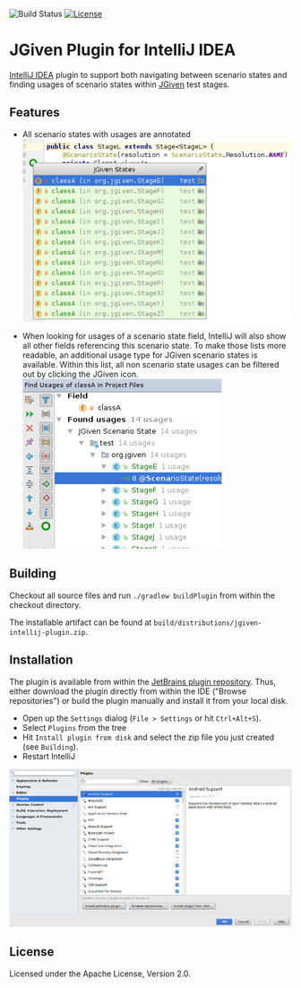 ![Build Status](https://github.com/TNG/jgiven-intellij-plugin/workflows/Build/badge.svg)
[![License](https://img.shields.io/github/license/TNG/jgiven-intellij-plugin.svg )](https://raw.githubusercontent.com/TNG/jgiven-intellij-plugin/master/LICENSE)

JGiven Plugin for IntelliJ IDEA
===============================

[IntelliJ IDEA](https://www.jetbrains.com/idea/) plugin to support both navigating between scenario states and
 finding usages of scenario states within [JGiven](http://jgiven.org/) test stages.

Features
--------

* All scenario states with usages are annotated<br/>
![Line Marker Preview](README/lineMarker.png)

* When looking for usages of a scenario state field, IntelliJ will also show all other fields referencing this scenario state.
 To make those lists more readable, an additional usage type for JGiven scenario states is available.
 Within this list, all non scenario state usages can be filtered out by clicking the JGiven icon.<br/>
![Find Usages](README/findUsages.png)

Building
--------

Checkout all source files and run ``./gradlew buildPlugin`` from within the checkout directory.

The installable artifact can be found at ``build/distributions/jgiven-intellij-plugin.zip``.

Installation
------------

The plugin is available from within the [JetBrains plugin repository](https://plugins.jetbrains.com/plugin/9670-jgiven). Thus, either download the plugin directly
from within the IDE ("Browse repositories") or build the plugin manually and install it from your local disk.

 * Open up the ``Settings`` dialog (``File > Settings`` or hit ``Ctrl+Alt+S``).
 * Select ``Plugins`` from the tree
 * Hit ``Install plugin from disk`` and select the zip file you just created (see ``Building``).
 * Restart IntelliJ
 

![Installation](README/installation.png)

License
-------

Licensed under the Apache License, Version 2.0.
